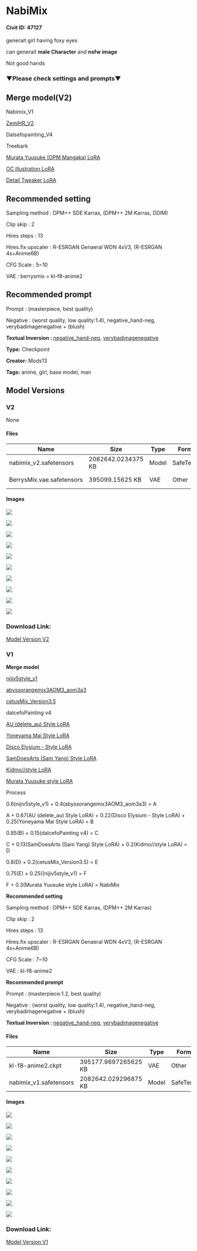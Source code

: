 # NabiMix

#### Civit ID: 47127

<p>generait girl having foxy eyes</p><p>can generait <strong>male Character</strong> and <strong>nsfw image</strong></p><p>Not good hands</p><p></p><h3>▼Please check settings and prompts▼</h3><p></p><h2><strong>Merge model(V2)</strong></h2><p>Nabimix_V1</p><p><a target="_blank" rel="ugc" href="https://civitai.com/models/44290/zemihr">ZemiHR_V2</a></p><p>Dalsefopainting_V4</p><p>Treebark</p><p><a target="_blank" rel="ugc" href="https://civitai.com/models/10695/murata-yuusuke-opm-mangaka">Murata Yuusuke (OPM Mangaka)<strong> </strong>LoRA</a></p><p><a target="_blank" rel="ugc" href="https://civitai.com/models/44922/oc-illustration">OC illustration LoRA</a></p><p><a target="_blank" rel="ugc" href="https://civitai.com/models/58390/detail-tweaker-lora-lora">Detail Tweaker LoRA<br /></a></p><h2><strong>Recommended setting</strong></h2><p>Sampling method : DPM++ SDE Karras, (DPM++ 2M Karras, DDIM)</p><p>Clip skip : 2 </p><p>Hires steps : 13</p><p>Hires.fix upscaler : R-ESRGAN Genaeral WDN 4xV3, (R-ESRGAN 4x+Anime6B) </p><p>CFG Scale : 5~10</p><p>VAE : berrysmix = kl-f8-anime2</p><p></p><h2><strong>Recommended prompt</strong></h2><p>Prompt : (masterpiece, best quality)</p><p>Negative : (worst quality, low quality:1.4), negative_hand-neg, verybadimagenegative + (blush)</p><p><strong>Textual Inversion : </strong><a target="_blank" rel="ugc" href="https://civitai.com/models/56519/negativehand-negative-embedding">negative_hand-neg</a>, <a target="_blank" rel="ugc" href="https://civitai.com/models/11772?modelVersionId=25820">verybadimagenegative</a></p>

**Type:** Checkpoint

**Creator:** Mods13

**Tags:** anime, girl, base model, man

## Model Versions

### V2

None

#### Files

| Name | Size | Type | Format | Download Url | AutoV1 | AutoV2 | SHA256 | CRC32 | BLAKE3 |
| --- | --- | --- | --- | --- | --- | --- | --- | --- | --- |
| nabimix_v2.safetensors | 2082642.0234375 KB | Model | SafeTensor | https://civitai.com/api/download/models/79337 | DAD9916F | 06DC6EC91D | 06DC6EC91D9578DC947F2E5155AC5E6DF30854D194963D346ABF46170A91B5DB | 87176A88 | 23B437F365DD68E124DFC16CE4F95B025320A25764A45056757DD9A59E8773AD |
| BerrysMix.vae.safetensors | 395099.15625 KB | VAE | Other | https://civitai.com/api/download/models/79337?type=VAE&format=Other | 9629C708 | BADA1BB71E | BADA1BB71E1EB73DEFE8269B64D4DC0C4EAB6274316B3560DF271F264BA18F5B | 65730B33 | E9D0E902748FF2800B7D0CA35A3B0BAAA2CA50637283B67C389DE39FFCDAE7AB |

#### Images

<p><img src="https://image.civitai.com/xG1nkqKTMzGDvpLrqFT7WA/0731962b-c792-4c9c-8f71-b32f0f3d298c/width=450/890296.jpeg" /></p>

<p><img src="https://image.civitai.com/xG1nkqKTMzGDvpLrqFT7WA/48e83736-0074-447e-ba6a-f177d22f4127/width=450/890298.jpeg" /></p>

<p><img src="https://image.civitai.com/xG1nkqKTMzGDvpLrqFT7WA/0eda4885-b87e-4811-8362-a5a671a248f3/width=450/890297.jpeg" /></p>

<p><img src="https://image.civitai.com/xG1nkqKTMzGDvpLrqFT7WA/c9442c6d-5566-42e6-ac07-526e5322196e/width=450/890295.jpeg" /></p>

<p><img src="https://image.civitai.com/xG1nkqKTMzGDvpLrqFT7WA/8a414fed-76ba-44f7-a51f-2d1d58e5dbd4/width=450/890285.jpeg" /></p>

<p><img src="https://image.civitai.com/xG1nkqKTMzGDvpLrqFT7WA/5a55d7f2-6d09-46e7-ac65-779e6d921a76/width=450/890288.jpeg" /></p>

<p><img src="https://image.civitai.com/xG1nkqKTMzGDvpLrqFT7WA/8faf33c4-d80c-4cc2-bb5c-590a5bb6bb1d/width=450/890314.jpeg" /></p>

<p><img src="https://image.civitai.com/xG1nkqKTMzGDvpLrqFT7WA/0891ef15-8f3c-4e2d-80a4-a5368016d031/width=450/890313.jpeg" /></p>

<p><img src="https://image.civitai.com/xG1nkqKTMzGDvpLrqFT7WA/dfdbb088-d149-44d0-a83d-52d443756b49/width=450/890369.jpeg" /></p>

<p><img src="https://image.civitai.com/xG1nkqKTMzGDvpLrqFT7WA/4979f581-fd7e-4e03-bd62-6a82e6775498/width=450/890301.jpeg" /></p>

### Download Link:

[Model Version V2](https://civitai.com/api/download/models/79337)

### V1

<p><strong>Merge model</strong></p><p><a target="_blank" rel="ugc" href="https://civitai.com/models/42402/nijiv5style">nijiv5style_v1</a></p><p><a target="_blank" rel="ugc" href="https://civitai.com/models/9942?modelVersionId=11811">abyssorangemix3AOM3_aom3a3</a></p><p><a target="_blank" rel="ugc" href="https://civitai.com/models/6755?modelVersionId=29851">cetusMix_Version3.5</a></p><p>dalcefoPainting v4</p><p><a target="_blank" rel="ugc" href="https://civitai.com/models/38075/au-deleteau-style-lora">AU (delete_au) Style LoRA</a></p><p><a target="_blank" rel="ugc" href="https://civitai.com/models/11701?modelVersionId=13827">Yoneyama Mai Style LoRA</a></p><p><a target="_blank" rel="ugc" href="https://civitai.com/models/16048/or-disco-elysium-style-lora">Disco Elysium - Style LoRA</a></p><p><a target="_blank" rel="ugc" href="https://civitai.com/models/6638/samdoesarts-sam-yang-style-lora">SamDoesArts (Sam Yang) Style LoRA</a></p><p><a target="_blank" rel="ugc" href="https://civitai.com/models/12705/kidmostyle">Kidmo//style LoRA</a></p><p><a target="_blank" rel="ugc" href="https://civitai.com/models/10695/murata-yuusuke-opm-mangaka">Murata Yuusuke style LoRA<br /></a></p><p>Process</p><p>0.6(nijiv5style_v1) + 0.4(abyssorangemix3AOM3_aom3a3) = A</p><p>A + 0.67(AU (delete_au) Style LoRA) + 0.22(Disco Elysium - Style LoRA) + 0.25(Yoneyama Mai Style LoRA) = B</p><p>0.85(B) + 0.15(dalcefoPainting v4) = C</p><p>C + 0.13(SamDoesArts (Sam Yang) Style LoRA) + 0.2(Kidmo//style LoRA) = D</p><p>0.8(D) + 0.2(cetusMix_Version3.5) = E</p><p>0.75(E) + 0.25((nijiv5style_v1) = F</p><p>F + 0.3(Murata Yuusuke style LoRA) = NabiMix</p><p><strong>Recommended setting</strong></p><p>Sampling method : DPM++ SDE Karras, (DPM++ 2M Karras)</p><p>Clip skip : 2 </p><p>Hires steps : 13</p><p>Hires.fix upscaler : R-ESRGAN Genaeral WDN 4xV3, (R-ESRGAN 4x+Anime6B) </p><p>CFG Scale : 7~10</p><p>VAE : kl-f8-anime2</p><p><strong>Recommended prompt</strong></p><p>Prompt : (masterpiece:1.2, best quality)</p><p>Negative : (worst quality, low quality:1.4), negative_hand-neg, verybadimagenegative + (blush)</p><p><strong>Textual Inversion : </strong><a target="_blank" rel="ugc" href="https://civitai.com/models/56519/negativehand-negative-embedding">negative_hand-neg</a>, <a target="_blank" rel="ugc" href="https://civitai.com/models/11772?modelVersionId=25820">verybadimagenegative</a></p>

#### Files

| Name | Size | Type | Format | Download Url | AutoV1 | AutoV2 | SHA256 | CRC32 | BLAKE3 |
| --- | --- | --- | --- | --- | --- | --- | --- | --- | --- |
| kl-f8-anime2.ckpt | 395177.9697265625 KB | VAE | Other | https://civitai.com/api/download/models/51708?type=VAE&format=Other | 9F45927E | DF3C506E51 | DF3C506E51B7EE1D7B5A6A2BB7142D47D488743C96AA778AFB0F53A2CDC2D38D | CDC8E084 | 1C1C17EC74EB5758F1F85BADDA885C2A2B07B9F0A81B6420AC3ABF2BB06FD2C1 |
| nabimix_v1.safetensors | 2082642.029296875 KB | Model | SafeTensor | https://civitai.com/api/download/models/51708 | 7722C060 | 3A1E593B6D | 3A1E593B6D4B58F41B1043F08062550B504DAC970F67631D11DA3C572465B57B | 7FF7DECE | 563DAEF86D980660774E56EB2B9B2343C7FA743BC0C48E50C94395FC3BE786ED |

#### Images

<p><img src="https://image.civitai.com/xG1nkqKTMzGDvpLrqFT7WA/2099bdce-7514-47a2-9c50-9d7d73033900/width=450/556930.jpeg" /></p>

<p><img src="https://image.civitai.com/xG1nkqKTMzGDvpLrqFT7WA/5fc91c47-de32-492e-d109-2f722551e100/width=450/556935.jpeg" /></p>

<p><img src="https://image.civitai.com/xG1nkqKTMzGDvpLrqFT7WA/b34bba61-f4b4-4185-4390-2e1bf3eacd00/width=450/556943.jpeg" /></p>

<p><img src="https://image.civitai.com/xG1nkqKTMzGDvpLrqFT7WA/cc0a0b8c-8b87-463d-b6ec-90d323428800/width=450/556942.jpeg" /></p>

<p><img src="https://image.civitai.com/xG1nkqKTMzGDvpLrqFT7WA/372b2ca8-4e81-4836-faca-3ebb7649d400/width=450/556934.jpeg" /></p>

<p><img src="https://image.civitai.com/xG1nkqKTMzGDvpLrqFT7WA/e7519a32-c992-45a6-58a4-8c75e9322c00/width=450/556937.jpeg" /></p>

<p><img src="https://image.civitai.com/xG1nkqKTMzGDvpLrqFT7WA/7ffff1cb-4510-4a8d-b88f-41c9fb89f200/width=450/556933.jpeg" /></p>

<p><img src="https://image.civitai.com/xG1nkqKTMzGDvpLrqFT7WA/59b68f13-59d8-4d4f-7b0c-ff696cc51f00/width=450/556931.jpeg" /></p>

<p><img src="https://image.civitai.com/xG1nkqKTMzGDvpLrqFT7WA/7cb9c9d6-75a8-4a74-a2df-b515ec509e00/width=450/556936.jpeg" /></p>

<p><img src="https://image.civitai.com/xG1nkqKTMzGDvpLrqFT7WA/e63b069a-593e-4125-23db-b473bf10db00/width=450/556940.jpeg" /></p>

### Download Link:

[Model Version V1](https://civitai.com/api/download/models/51708)

